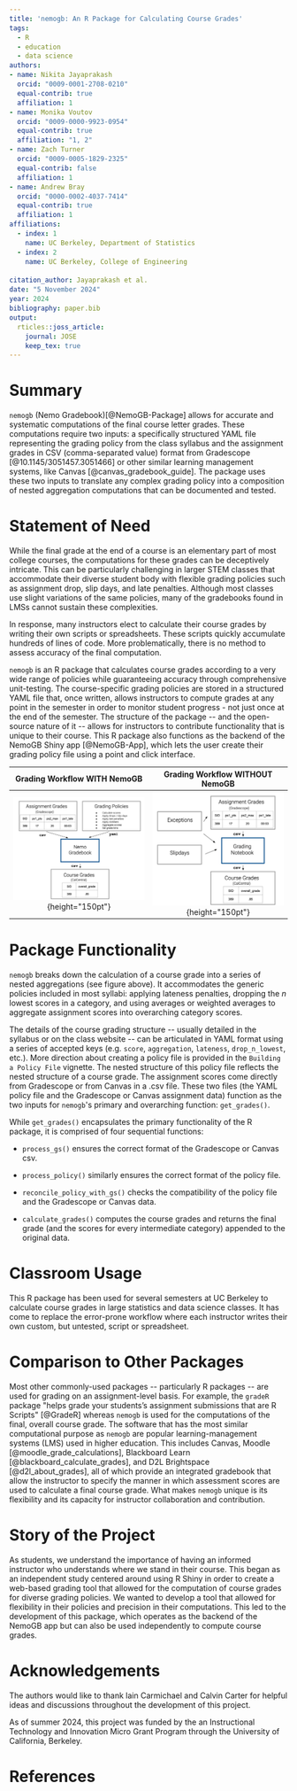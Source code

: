 ```yaml
---
title: 'nemogb: An R Package for Calculating Course Grades'
tags:
  - R
  - education
  - data science
authors:
- name: Nikita Jayaprakash
  orcid: "0009-0001-2708-0210"
  equal-contrib: true
  affiliation: 1
- name: Monika Voutov
  orcid: "0009-0000-9923-0954"
  equal-contrib: true
  affiliation: "1, 2"
- name: Zach Turner
  orcid: "0009-0005-1829-2325"
  equal-contrib: false
  affiliation: 1
- name: Andrew Bray
  orcid: "0000-0002-4037-7414"
  equal-contrib: true
  affiliation: 1
affiliations:
  - index: 1
    name: UC Berkeley, Department of Statistics
  - index: 2
    name: UC Berkeley, College of Engineering

citation_author: Jayaprakash et al.
date: "5 November 2024"
year: 2024
bibliography: paper.bib
output: 
  rticles::joss_article:
    journal: JOSE
    keep_tex: true
---
```


# Summary

`nemogb` (Nemo Gradebook)[@NemoGB-Package] allows for accurate and systematic computations of the final course letter grades. These computations require two inputs: a specifically structured YAML file representing the grading policy from the class syllabus and the assignment grades in CSV (comma-separated value) format from Gradescope [@10.1145/3051457.3051466] or other similar learning management systems, like Canvas [@canvas_gradebook_guide].  The package uses these two inputs to translate any complex grading policy into a composition of nested aggregation computations that can be documented and tested.

# Statement of Need

While the final grade at the end of a course is an elementary part of most college courses, the computations for these grades can be deceptively intricate. This can be particularly challenging in larger STEM classes that accommodate their diverse student body with flexible grading policies such as assignment drop, slip days, and late penalties. Although most classes use slight variations of the same policies, many of the gradebooks found in LMSs cannot sustain these complexities.

In response, many instructors elect to calculate their course grades by writing their own scripts or spreadsheets. These scripts quickly accumulate hundreds of lines of code. More problematically, there is no method to assess accuracy of the final computation.

`nemogb` is an R package that calculates course grades according to a very wide range of policies while guaranteeing accuracy through comprehensive unit-testing. The course-specific grading policies are stored in a structured YAML file that, once written, allows instructors to compute grades at any point in the semester in order to monitor student progress - not just once at the end of the semester. The structure of the package -- and the open-source nature of it -- allows for instructors to contribute functionality that is unique to their course. This R package also functions as the backend of the NemoGB Shiny app [@NemoGB-App], which lets the user create their grading policy file using a point and click interface. 

Grading Workflow WITH NemoGB             |  Grading Workflow WITHOUT NemoGB
:-------------------------:|:-------------------------:
![](with_nemogb_workflow.png){height="150pt"}  |  ![](without_nemogb_workflow.png){height="150pt"}


# Package Functionality

`nemogb` breaks down the calculation of a course grade into a series of nested aggregations (see figure above). It accommodates the generic policies included in most syllabi: applying lateness penalties, dropping the *n* lowest scores in a category, and using averages or weighted averages to aggregate assignment scores into overarching category scores.

The details of the course grading structure -- usually detailed in the syllabus or on the class website -- can be articulated in YAML format using a series of accepted keys (e.g. `score`, `aggregation`, `lateness`, `drop_n_lowest`, etc.). More direction about creating a policy file is provided in the `Building a Policy File` vignette. The nested structure of this policy file reflects the nested structure of a course grade. The assignment scores come directly from Gradescope or from Canvas in a .csv file. These two files (the YAML policy file and the Gradescope or Canvas assignment data) function as the two inputs for `nemogb`'s primary and overarching function: `get_grades()`.

While `get_grades()` encapsulates the primary functionality of the R package, it is comprised of four sequential functions:

-   `process_gs()` ensures the correct format of the Gradescope or Canvas csv.

-   `process_policy()` similarly ensures the correct format of the policy file.

-   `reconcile_policy_with_gs()` checks the compatibility of the policy file and the Gradescope or Canvas data.

-   `calculate_grades()` computes the course grades and returns the final grade (and the scores for every intermediate category) appended to the original data.

# Classroom Usage

This R package has been used for several semesters at UC Berkeley to calculate course grades in large statistics and data science classes. It has come to replace the error-prone workflow where each instructor writes their own custom, but untested, script or spreadsheet.


# Comparison to Other Packages

Most other commonly-used packages -- particularly R packages -- are used for grading on an assignment-level basis. For example, the `gradeR` package "helps grade your students’s assignment submissions that are R Scripts" [@GradeR] whereas `nemogb` is used for the computations of the final, overall course grade. The software that has the most similar computational purpose as `nemogb` are popular learning-management systems (LMS) used in higher education. This includes Canvas, Moodle [@moodle_grade_calculations], Blackboard Learn [@blackboard_calculate_grades], and D2L Brightspace [@d2l_about_grades], all of which provide an integrated gradebook that allow the instructor to specify the manner in which assessment scores are used to calculate a final course grade. What makes `nemogb` unique is its flexibility and its capacity for instructor collaboration and contribution.

# Story of the Project

As students, we understand the importance of having an informed instructor who understands where we stand in their course. This began as an independent study centered around using R Shiny in order to create a web-based grading tool that allowed for the computation of course grades for diverse grading policies. We wanted to develop a tool that allowed for flexibility in their policies and precision in their computations. This led to the development of this package, which operates as the backend of the NemoGB app but can also be used independently to compute course grades. 

# Acknowledgements

The authors would like to thank lain Carmichael and Calvin Carter for helpful ideas and discussions throughout the development of this project.

As of summer 2024, this project was funded by the an Instructional Technology and Innovation Micro Grant Program through the University of California, Berkeley. 


# References
